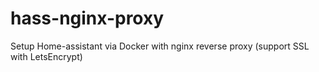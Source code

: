 # hass-nginx-proxy
Setup Home-assistant via Docker with nginx reverse proxy (support SSL with LetsEncrypt)
